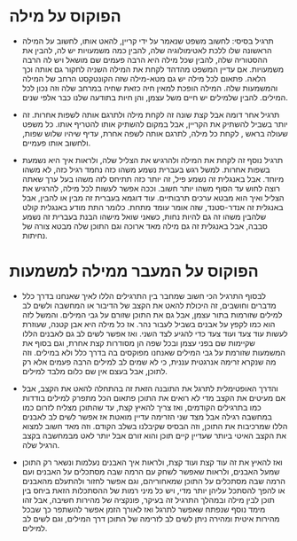 הפוקוס על מילה
=======

- תרגיל בסיסי: לחשוב משפט שנאמר על ידי קריין, להאט אותו, לחשוב על המילה הראשונה שלו 
ללכת לאטימולוגיה שלה, להבין כמה משמעויות יש לה, להבין את ההסטוריה שלה, להבין שכל מילה
היא הרבה פעמים שם מושאל ויש לה הרבה משמעויות. אם עדיין המשפט מהדהד לקחת את המילה השניה
לחקור גם אותה וכך הלאה. פתאום לכל מילה יש גם מטא-מילה שזה הקונטקסט הרחב של המילה והמשמעות
שלה. המילה הופכת למאין חיה כזאת שחיה במרחב שלה וזה נכון לכל המילים. להבין שלמילים יש 
חיים משל עצמן, והן חיות בתודעה שלנו כבר אלפי שנים. 

- תרגיל אחר דומה אבל קצת שונה זה לקחת מילה ולתרגם אותה לשפות אחרות. זה יותר בשביל להשתיק את 
הקריין, אבל במקום להשתיק אותו להטריף אותו. כל משפט שעולה בראש , לקחת כל מילה, לתרגם אותה לשפה 
אחרת, עדיף שיהיו שלוש שפות, ולחשוב אותו פעמיים. 

- תרגיל נוסף זה לקחת את המילה ולהרגיש את הצליל שלה, ולראות איך היא נשמעת בשפות אחרות. למשל רגש
בעברית נשמע משהו כזה נחמד רגיל כזה, לא משהו מיוחד. אבל באנגלית זה נשמע פיל, זה יותר כזה תתיחס לזה
משהו בעל ערך שאתה רוצה לחוש עד הסוף משהו יותר חשוב. וככה אפשר לעשות לכל מילה, להרגיש את הצליל ואיך
הוא מבטא ערכים תרבותיים. עוד דוגמא בעברית זה מבין או להבין, אבל באנגלית זה אנדר-סטנד, שזה אומר עומד
מתחת. כלומר התת מודע באנגלית קולט שלהבין משהו זה גם להיות נחות, כשאני שואל מישהו הבנת בעברית זה נשמע
סבבה, אבל באנגלית זה גם מילה מאד ארוכה וגם התוכן שלה מבטא צורה של נחיתות. 

הפוקוס על המעבר ממילה למשמעות
=======

- לבסוף התרגיל הכי חשוב שמחבר בין התרגילים הללו לאיך שאנחנו בדרך כלל מדברים וחושבים, זה היכולת להאט את הקצב 
של הדיבור או המחשבה ולשים לב למילים שזורמות בתור עצמן, אבל גם את התוכן שזורם על גבי המילים. והמשל לזה הוא כמו לקפץ 
על אבנים בשביל לעבור נהר. אז כל מילה היא אבן קטנה, שעוזרת לעשות עוד צעד ועוד צעד כדי להגיע לצד השני. ואז
אפשר לשים לב גם לאבנים הללו שקיימות שם בפני עצמן ובכל שפה הן מסודרות קצת אחרת, וגם בסוף את המשמעות שזורמת 
על גבי המילים שאנחנו מפוקסים בה בדרך כלל ולא במילים. וזה מה שנקרא זרימה אנרגטית עננית, כי לא שמים לב למילים
הרבה פעמים אלא רק לתוכן, אבל בעצם אין שם כלום מלבד למילים. 

- והדרך האופטימלית לתרגל את התובנה הזאת זה בהתחלה להאט את הקצב, אבל אם מעיטים את הקצב מדי לא רואים את התוכן 
פתאום הכל מתפרק למילים בודדות כמו בתרגילים הקודמים, ואז צריך להאיץ קצת, עד שהתוכן מצליח לזרום כמו במחשבה רגילה
אבל מצד שני הזרימה עדיין מואטת אז אפשר לשים לב לאבנים הללו שמרכיבות את התוכן, וזה הבסיס שקיבלנו בשלב הקודם. 
וזה מאד חשוב למצוא את הקצב האיטי ביותר שעדיין קיים תוכן והוא זורם אבל יותר לאט מבמחשבה בקצב הרגיל שלה. 

- ואז להאיץ את זה עוד קצת ועוד קצת, ולראות איך האבנים נעלמות ונשאר רק התוכן שמעל האבנים, ולראות שאפשר לשחק
עם הרמה שבה מסתכלים על האבנים ועם הרמה שבה מסתכלים על התוכן שמאחוריהם, וגם אפשר לחזור ולהתעלם מהאבנים או 
להפך להסתכל עליהן יותר מדי, ויש כל מיני רמות של ההסתכלות הזאת ביחס בין תוכן לבין מילה ובמהלך התרגיל זה בעיקר, 
פונקציה של מהירות חשיבה, אבל זהו מימד נוסף שנפתח שאפשר לתרגל ואז לאורך הזמן אפשר להשתפר כך שבכל מהירות איטית 
ומהירה ניתן לשים לב לזרימה של התוכן דרך המילים, וגם לשים לב למילים. 
